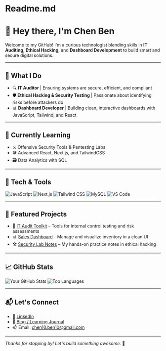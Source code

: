 # Readme.md
# 👋 Hey there, I'm Chen Ben

Welcome to my GitHub! I'm a curious technologist blending skills in **IT Auditing**, **Ethical Hacking**, and **Dashboard Development** to build smart and secure digital solutions.

---

## 🚀 What I Do

- 🔍 **IT Auditor** | Ensuring systems are secure, efficient, and compliant  
- 🛡️ **Ethical Hacking & Security Testing** | Passionate about identifying risks before attackers do  
- 📊 **Dashboard Developer** | Building clean, interactive dashboards with JavaScript, Tailwind, and React

---

## 🧠 Currently Learning

- ⚔️ Offensive Security Tools & Pentesting Labs  
- 🛠️ Advanced React, Next.js, and TailwindCSS  
- 🗃️ Data Analytics with SQL

---

## 🔧 Tech & Tools

![JavaScript](https://img.shields.io/badge/-JavaScript-F7DF1E?logo=javascript&logoColor=black&style=flat-square)
![Next.js](https://img.shields.io/badge/-Next.js-000?logo=next.js&style=flat-square)
![Tailwind CSS](https://img.shields.io/badge/-Tailwind-38B2AC?logo=tailwind-css&logoColor=white&style=flat-square)
![MySQL](https://img.shields.io/badge/-MySQL-4479A1?logo=mysql&logoColor=white&style=flat-square)
![VS Code](https://img.shields.io/badge/-VS%20Code-007ACC?logo=visual-studio-code&logoColor=white&style=flat-square)

---

## 📌 Featured Projects

- 💼 [IT Audit Toolkit](https://github.com/your-username/it-audit-toolkit) – Tools for internal control testing and risk assessments  
- 📊 [Sales Dashboard](https://github.com/your-username/sales-dashboard) – Manage and visualize inventory in a clean UI  
- 🛠️ [Security Lab Notes](https://github.com/your-username/security-lab-notes) – My hands-on practice notes in ethical hacking

---

## 📈 GitHub Stats

![Your GitHub Stats](https://github-readme-stats.vercel.app/api?username=your-username&show_icons=true&theme=radical)
![Top Languages](https://github-readme-stats.vercel.app/api/top-langs/?username=your-username&layout=compact&theme=radical)

---

## 📬 Let's Connect

- 💼 [LinkedIn]([https://www.linkedin.com/in/your-profile](https://www.linkedin.com/feed/))
- 🧠 [Blog / Learning Journal](https://yourwebsite.com)
- 📫 Email: chen10.ben10@gmail.com

---

*Thanks for stopping by! Let's build something awesome.* 🚀
